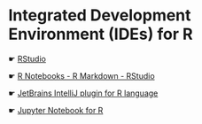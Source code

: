 # Integrated Development Environment (IDEs) for R

☛ [RStudio](https://www.rstudio.com/home/) 

☛ [R Notebooks - R Markdown - RStudio](http://rmarkdown.rstudio.com/r_notebooks.html)

☛ [JetBrains IntelliJ plugin for R language](https://plugins.jetbrains.com/plugin/8257?pr)

☛ [Jupyter Notebook for R](https://irkernel.github.io/)
